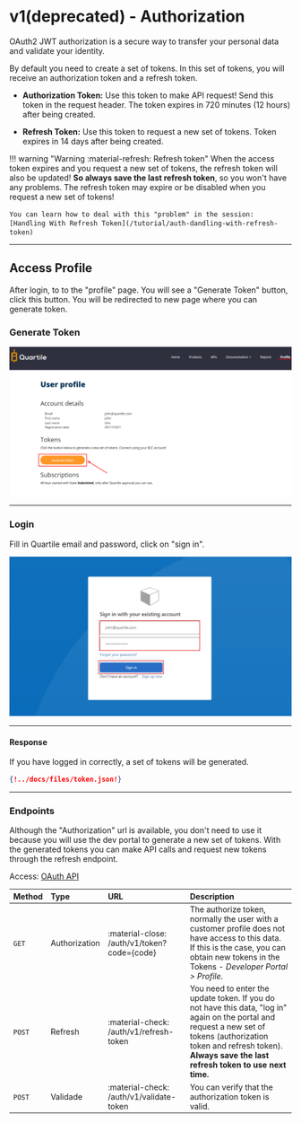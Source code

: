 # v1(deprecated) - Authorization

OAuth2 JWT authorization is a secure way to transfer your personal data and validate your identity.

By default you need to create a set of tokens. In this set of tokens, you will receive an authorization token and a refresh token.

* **Authorization Token:** Use this token to make API request! Send this token in the request header. The token expires in 720 minutes (12 hours) after being created.

* **Refresh Token:** Use this token to request a new set of tokens. Token expires in 14 days after being created.

!!! warning "Warning :material-refresh: Refresh token"
    When the access token expires and you request a new set of tokens,
    the refresh token will also be updated! **So always save the last refresh token**,
    so you won't have any problems. The refresh token may expire or be disabled when
    you request a new set of tokens!

    You can learn how to deal with this "problem" in the session: [Handling With Refresh Token](/tutorial/auth-dandling-with-refresh-token)
---

## **Access Profile**

After login, to to the "profile" page. You will see a "Generate Token" button, click this button. You will be redirected to new page where you can generate token.

### **Generate Token**

<img src="../img/token_00.png" alt="Login Screen">

---

### **Login**

Fill in Quartile email and password, click on "sign in".

<img src="../img/token_01.png" alt="Login Screen">

---

#### **Response**

If you have logged in correctly, a set of tokens will be generated.

```JSON
{!../docs/files/token.json!}
```

---

### **Endpoints** 

Although the "Authorization" url is available, you don't need to use it because you will use the dev portal to generate a new set of tokens. 
With the generated tokens you can make API calls and request new tokens through the refresh endpoint. 

Access: [OAuth API](https://developer.quartile.com/api-details#api=auth) 


| **Method** | **Type** | **URL** | **Description** |
| :------------- |:------------- | :------------- | :------------- |
| `GET` | Authorization | :material-close: /auth/v1/token?code={code} | The authorize token, normally the user with a customer profile does not have access to this data. If this is the case, you can obtain new tokens in the Tokens - *Developer Portal > Profile*.  |
| `POST` | Refresh | :material-check: /auth/v1/refresh-token | You need to enter the update token. If you do not have this data, "log in" again on the portal and request a new set of tokens (authorization token and refresh token). **Always save the last refresh token to use next time.**|
| `POST` | Validade | :material-check: /auth/v1/validate-token | You can verify that the authorization token is valid.|